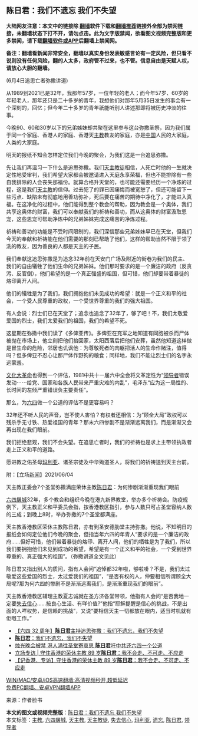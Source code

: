  <h2>陈日君：我们不遗忘 我们不失望</h2> <p class="notice"><b>大陆网友注意：本文中的链接除 <a href="https://github.com/bannedbook/fanqiang" >翻墙</a>软件下载和<a href="https://github.com/killgcd/justmysocks/blob/master/README.md">翻墙推荐</a>链接外全部为禁网链接，未翻墙状态下打不开，请勿点击。此为文字版禁闻，欲看图文视频完整版和更多禁闻，请下载<a href="https://github.com/bannedbook/fanqiang">翻墙软件或APP</a>后翻墙上禁闻网。</p><p>备注：翻墙看新闻非常安全，翻墙以真实身份发表敏感言论有一定风险，但只看不说则没有任何风险，翻的人太多，政府管不过来，也不管。信息自由是天赋人权，请放心大胆的翻墙。</b></p>  <div class="entry"> <p id="conimg">(6月4日追思亡者弥撒讲道)</p> <p>从1989到2021已是32年，我那年57岁，一位年轻的老人；而今年57岁、60岁的年轻老人，那年还只是二十多岁的青年，我想他们对那年5月35日发生的事会有一个深刻的，回忆；但今年二十多岁的青年祇能听别人讲述那即将被历史冲淡的往事。</p> <p>今晚90、60和30岁以下的兄弟姊妹却共聚在这里参与这台弥撒圣祭，因为我们属于同一个家庭、香港人的家庭、香港天<a href="https://www.bannedbook.org/bnews/tag/%e4%b8%bb%e6%95%99/" class="st_tag internal_tag" rel="tag" title="标签 主教 下的日志">主教</a>教友的家庭，亦是<span class='wp_keywordlink_affiliate'><a href="https://www.bannedbook.org/" title="中国" target="_blank">中国</a></span>人民的大家庭，人类的大家庭。</p> <p>明天的报纸不知会怎样定位我们今晚的聚会，为我们这是一台追思弥撒。</p> <p>先让我们再温习一下什么是追思弥撒。我们<a href="https://www.bannedbook.org/bnews/tag/%E5%A4%A9%E4%B8%BB%E6%95%99%E5%BE%92/" class="st_tag internal_tag" rel="tag" title="标签 天主教徒 下的日志">天主教徒</a>相信，人死亡时他的一生就决定性地受审判，我们希望大家都会被邀请进入天庭永享荣福，但也不能排除有一些自我排除的人会丧失那福份。就算合格升天堂的，也可能还需要经历一个净炼的过程，这是我们<a href="https://www.bannedbook.org/bnews/tag/%e5%a4%a9%e4%b8%bb%e6%95%99/" class="st_tag internal_tag" rel="tag" title="标签 天主教 下的日志">天主教</a>的信仰。过去犯了的罪已因痛悔而被宽恕了，但还可能留下一些污点、缺陷未有彻底地用善功弥补，死后要在痛苦的期待中净化了，才能进入真福。在这净化的过程中，他们能得到整个教会的帮助，因为教会是一个奥体，我们共享这奥体的财富，我们可以奉献我们的祈祷和善功，而从这奥体的财富汲取恩宠，这些恩宠可帮助净炼中的兄弟姊妹完成这痛苦的净炼过程。</p>  <p>祈祷和善功的功能是不受时间限制的，我们深信那些兄弟姊妹早已在天堂，但我们今天的奉献和祈祷能在他们需要的那刻已帮助了他们，这样的帮助当然不限于领了洗的教友，因为善良的人都是天主的子民。</p> <p>我们奉献这追思弥撒是为追念32年前在天安门广场及附近的街巷为我们的民主、我们的自由犠牲了他们生命的兄弟姊妹。他们那时要求的是一个廉洁的政府（反贪污、反官倒），他们希望的是一个真正强盛的祖国，但可惜，他们却要带着暴徒的烙印离开人间。</p> <p>他们的犠牲是为了我们，我们拥抱他们未见成功的希望：就是一个正义和平的社会，一个受人民尊重的政权，一个受世界尊重的我们的强大祖国。</p> <p>有人会说：烈士们已在天堂了；追念也追念了32年了，够了吧！不，我们太敬爱爱国的烈士，我们太爱我们的祖国，我们的希望不死。</p> <p>这星期在弥撒中我们读了《多俾亚传》。多俾亚在充军之地知道有同胞被杀而尸体被抛在市场上，他立刻把他们抬回家，太阳西落后把他们安葬，虽然他知道这样做是冒生命的危险，邻居也讥讽他：为尊敬死者的肉躯把活人的生命作赌注，值得吗？但多俾亚不忍心让那尸体作野狗的粮食；同样地，我们不能让烈士们的名字永远蒙羞。</p>  <p><span class='wp_keywordlink'><a href="https://www.bannedbook.org/forum2/topic973.html" title="《文化大革命：历史真相和集体记忆》" target="_blank">文化大革命</a></span>也得到一个评估，1981中共十一届六中全会将文革定性为“<a href="https://www.bannedbook.org/bnews/tag/%E9%A2%86%E5%AF%BC%E8%80%85/" class="st_tag internal_tag" rel="tag" title="标签 领导者 下的日志">领导者</a>错误发动⋯⋯给党、国家和各族人民带来严重灾难的内乱”，毛泽东“应为这一局性的、长时间的左倾严重错误负主要责任”。</p> <p>那么，为<span class='wp_keywordlink'><a href="https://www.bannedbook.org/forum2/topic2509.html" title="《中国六四真相》" target="_blank">六四</a></span>做一个公道的评估不是更容易吗？</p> <p>32年还不听人民的声音，岂不使人害怕？有权者还相信：为“顾全大局”政权可以残杀手无寸铁、热爱祖国的青年？那末六四惨剧不是渐渐远离我们，而是渐渐又会再出现在我们眼前。</p> <p>我们拒绝悲观，我们不会失望。在追思亡者时，我们的祈祷也是求上主带领执政者走上正义和平的道路。</p> <p>愿进教之佑圣母<a href="https://www.bannedbook.org/bnews/tag/%E7%8E%9B%E5%88%A9%E4%BA%9A/" class="st_tag internal_tag" rel="tag" title="标签 玛利亚 下的日志">玛利亚</a>、诸圣宗徒及中华殉道圣人，将我们的祈祷送到天主台前。</p>  <p>附：【立场<span class='wp_keywordlink_affiliate'><a href="https://www.bannedbook.org/" title="新闻">新闻</a></span>】2021/06/04</p> <p>天主教正委会7个圣堂弥撒满座荣休主教<a href="https://www.bannedbook.org/bnews/tag/%E9%99%88%E6%97%A5%E5%90%9B/" class="st_tag internal_tag" rel="tag" title="标签 陈日君 下的日志">陈日君</a>：为何惨剧渐渐重现我们眼前</p> <p><span class='wp_keywordlink'><a href="https://www.bannedbook.org/books/64photo/" title="六四屠城图片全览" target="_blank">六四屠城</a></span>32年，多个教会和组织今晚在港九新界教堂，举办多个祈祷会。防疫规例下，天主教正义和平委员会指，按香港教区指引，参与人数只可占圣堂容纳人数的三成；到晚上8时，举办弥撒的7个圣堂都满座。</p> <p>天主教香港教区荣休主教陈日君，亦有到圣安德肋堂主持弥撒。他说，不知明日的报纸会如何定位他们今晚的聚会，但指当年六四的年青人“要求的是一个廉洁的政府&#8230;&#8230;但好可惜，他们带着暴徒的烙印、离开人间，他们的牺牲是为了我们，所以我们要拥抱他们未见到成功的希望，希望是有一个正义和平的社会，一个受到世界尊重的、真正强大的祖国”。（弥撒讲道全文见此）</p> <p>陈日君又指出别人的质问，指有人会问“追悼都32年啦，够啦啩？不是，我们太过敬爱这些爱国的烈士，太过爱我们的祖国”，“是否有权的人，仲要相信所谓顾全大局呢?那为何六四的惨剧不是渐渐远离我们，是渐渐重现我们的眼前”。</p>  <p>天主教香港教区辅理主教夏志诚就在圣方济各堂带领，他指有人会问“是否我地一定要<a href="https://www.bannedbook.org/bnews/tag/%E5%A4%B1%E5%8E%BB%E4%BF%A1%E5%BF%83/" class="st_tag internal_tag" rel="tag" title="标签 失去信心 下的日志">失去信心</a>……按良心生活、有咩价值?”他指“耶稣提醒是信心的挑战，不是出面的人咩权势，是信赖的挑战”，又说“要相信天主一切都放在眼内，适当时机就有佢嘅工作。”</p> <ul class='op-related-articles' title='相关阅读'> <li><a href='https://www.bannedbook.org/bnews/comments/20210605/1560491.html' target='_blank'>【六四 32 周年】<b>陈日君</b>主持追思弥撒：我们不遗忘，我们不失望</a></li> <li><a href='https://www.bannedbook.org/bnews/baitai/20210605/1560445.html' target='_blank'><b>陈日君</b>：我们不遗忘，我们不失望</a></li> <li><a href='https://www.bannedbook.org/bnews/headline/20210605/1560439.html' target='_blank'>烛光晚会被禁 港人涌往圣堂寄哀思 <b>陈日君</b>吁中共还六四一个公道</a></li> <li><a href='https://www.bannedbook.org/bnews/baitai/20210520/1550328.html' target='_blank'>立场专访 | 守住香港的荣休主教 89 岁<b>陈日君</b>：我不会走、不可走、不应走</a></li> <li><a href='https://www.bannedbook.org/bnews/comments/20210519/1549752.html' target='_blank'>【记香港．专访】守住香港的荣休主教 89 岁<b>陈日君</b>：我不会走、不可走、不应走</a></li> </ul> <p class="texttj"> <a href="https://github.com/bannedbook/fanqiang/wiki/V2ray%E6%9C%BA%E5%9C%BA" target="_blank">WIN/MAC/安卓/iOS高速翻墙:高清视频秒开,超低延迟</a><br/> <a href="https://github.com/bannedbook/fanqiang/wiki/%E7%A6%81%E9%97%BB%E7%BD%91%E5%AE%89%E5%8D%93%E7%BF%BB%E5%A2%99%E6%96%B0%E9%97%BBAPP" target="_blank">免费PC翻墙、安卓VPN翻墙APP</a></p><p> 来源：作者脸书 </p><a name='sharetosocial'></a>       <div><b>本文的图文或视频完整版</b>：<a href='https://www.bannedbook.org/bnews/comments/20210605/1560634.html'>陈日君：我们不遗忘 我们不失望</a></div>  </div><!--END ENTRY--> <div class="postfooter"> <div>本文标签：<a href="https://www.bannedbook.org/bnews/tag/%e4%b8%bb%e6%95%99/" rel="tag">主教</a>, <a href="https://www.bannedbook.org/bnews/tag/%E5%85%AD%E5%9B%9B%E5%B1%A0%E5%9F%8E/" rel="tag">六四屠城</a>, <a href="https://www.bannedbook.org/bnews/tag/%e5%a4%a9%e4%b8%bb%e6%95%99/" rel="tag">天主教</a>, <a href="https://www.bannedbook.org/bnews/tag/%E5%A4%A9%E4%B8%BB%E6%95%99%E5%BE%92/" rel="tag">天主教徒</a>, <a href="https://www.bannedbook.org/bnews/tag/%E5%A4%B1%E5%8E%BB%E4%BF%A1%E5%BF%83/" rel="tag">失去信心</a>, <a href="https://www.bannedbook.org/bnews/tag/%E7%8E%9B%E5%88%A9%E4%BA%9A/" rel="tag">玛利亚</a>, <a href="https://www.bannedbook.org/bnews/tag/%E9%81%97%E5%BF%98/" rel="tag">遗忘</a>, <a href="https://www.bannedbook.org/bnews/tag/%E9%99%88%E6%97%A5%E5%90%9B/" rel="tag">陈日君</a>, <a href="https://www.bannedbook.org/bnews/tag/%E9%A2%86%E5%AF%BC%E8%80%85/" rel="tag">领导者</a></div>  </div><!--END POSTFOOTER--> 